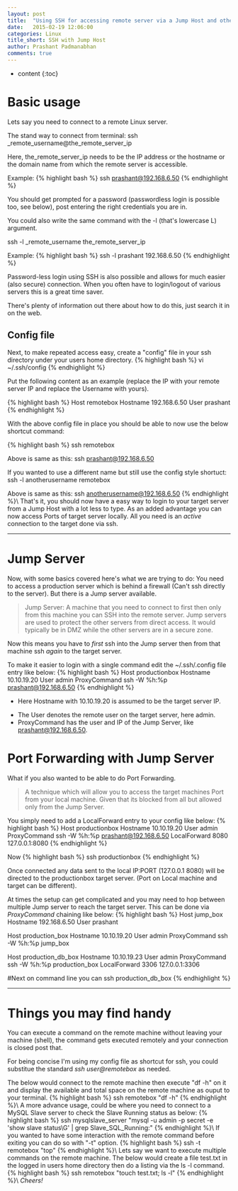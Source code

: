 ```yaml
---
layout: post
title:  "Using SSH for accessing remote server via a Jump Host and other handy things!"
date:   2015-02-19 12:06:00
categories: Linux
title_short: SSH with Jump Host
author: Prashant Padmanabhan
comments: true
---
```


* content
{:toc}

# Basic usage

Lets say you need to connect to a remote Linux server.

The stand way to connect from terminal:
ssh _remote_username@the_remote_server_ip

Here, the_remote_server_ip needs to be the IP address or the hostname or the domain name from which the remote server is accessible.

Example:
{% highlight bash %}
ssh prashant@192.168.6.50
{% endhighlight %}

You should get prompted for a password (passwordless login is possible too, see below), post entering the right credentials you are in.


You could also write the same command with the -l (that's lowercase L) argument.

ssh -l _remote_username the_remote_server_ip

Example:
{% highlight bash %}
ssh -l prashant 192.168.6.50
{% endhighlight %}

Password-less login using SSH is also possible and allows for much easier (also secure) connection.
When you often have to login/logout of various servers this is a great time saver.

There's plenty of information out there about how to do this, just search it in on the web.

## Config file
Next, to make repeated access easy, create a "config" file in your ssh directory under your users home directory.
{% highlight bash %}
vi ~/.ssh/config
{% endhighlight %}

Put the following content as an example (replace the IP with your remote server IP and replace the Username with yours).

{% highlight bash %}
Host remotebox
  Hostname 192.168.6.50
  User prashant
{% endhighlight %}

With the above config file in place you should be able to now use the below shortcut command:

{% highlight bash %}
ssh remotebox

Above is same as this:
ssh prashant@192.168.6.50

If you wanted to use a different name but still use the config style shortuct:
ssh -l anotherusername remotebox

Above is same as this:
ssh anotherusername@192.168.6.50
{% endhighlight %}\\
That's it, you should now have a easy way to login to your target server from a Jump Host with a lot less to type.
As an added advantage you can now access Ports of target server locally. All you need is an *active* connection to the target done via ssh.


---

# Jump Server

Now, with some basics covered here's what we are trying to do:
You need to access a production server which is behind a firewall (Can't ssh directly to the server).
But there is a Jump server available.

>Jump Server:
A machine that you need to connect to first then only from this machine you can SSH into the remote server.
Jump servers are used to protect the other servers from direct access. 
It would typically be in DMZ while the other servers are in a secure zone.

Now this means you have to _first_ ssh into the Jump server then from that machine ssh _again_ to the target server.

To make it easier to login with a single command edit the ~/.ssh/.config file entry like below:
{% highlight bash %}
Host productionbox
  Hostname 10.10.19.20
  User admin
  ProxyCommand ssh -W %h:%p prashant@192.168.6.50
{% endhighlight %}

* Here Hostname with 10.10.19.20 is assumed to be the target server IP.
- The User denotes the remote user on the target server, here admin.
- ProxyCommand has the user and IP of the Jump Server, like prashant@192.168.6.50.

# Port Forwarding with Jump Server
What if you also wanted to be able to do Port Forwarding.

>A technique which will allow you to access the target machines Port
from your local machine. Given that its blocked from all but allowed only from the Jump Server.

You simply need to add a LocalForward entry to your config like below:
{% highlight bash %}
Host productionbox
  Hostname 10.10.19.20
  User admin
  ProxyCommand ssh -W %h:%p prashant@192.168.6.50
  LocalForward 8080 127.0.0.1:8080
{% endhighlight %}

Now 
{% highlight bash %}
ssh productionbox
{% endhighlight %}

Once connected any data sent to the local IP:PORT (127.0.0.1 8080) will be directed to the productionbox target server.
(Port on Local machine and target can be different).

At times the setup can get complicated and you may need to hop between multiple Jump server to reach the target server.
This can be done via _ProxyCommand_ chaining like below:
{% highlight bash %}
Host jump_box
  Hostname 192.168.6.50
  User prashant
  
Host production_box
  Hostname 10.10.19.20
  User admin
  ProxyCommand ssh -W %h:%p jump_box

Host production_db_box
  Hostname 10.10.19.23
  User admin
  ProxyCommand ssh -W %h:%p production_box
  LocalForward 3306 127.0.0.1:3306

#Next on command line you can
ssh production_db_box
{% endhighlight %}

---

# Things you may find handy
You can execute a command on the remote machine without leaving your machine (shell), the command gets executed remotely and your connection is closed post that.

For being concise I'm using my config file as shortcut for ssh, you could substitue the standard *ssh user@remotebox* as needed. 

The below would connect to the remote machine then execute "df -h" on it and display the available and total space on the remote machine as ouput to your terminal.
{% highlight bash %}
ssh remotebox "df -h"
{% endhighlight %}\\
A more advance usage, could be where you need to connect to a MySQL Slave server to check the Slave Running status as below:
{% highlight bash %}
ssh mysqlslave_server "mysql -u admin -p secret -e 'show slave status\G' | grep Slave_SQL_Running:"
{% endhighlight %}\\
If you wanted to have some interaction with the remote command before exiting you can do so with "-t" option.
{% highlight bash %}
ssh -t remotebox "top"
{% endhighlight %}\\
Lets say we want to execute multiple commands on the remote machine.
The below would create a file test.txt in the logged in users home directory then do a listing via the ls -l command.
{% highlight bash %}
ssh remotebox "touch test.txt; ls -l"
{% endhighlight %}\\
*Cheers!*
